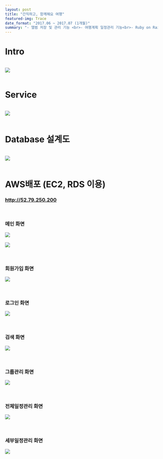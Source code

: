 ```yaml
---
layout: post
title: "간직하고, 함께해요 여행"
featured-img: Trace
date_format: "2017.06 ~ 2017.07 (1개월)"
summary: "- 앨범 저장 및 관리 기능 <br>- 여행계획 일정관리 기능<br>- Ruby on Rails<br>- Ajax, JavaScript <br> - Daum지도 Wep API <br> - Cloud9 배포 (WEBrick, MySQL) <br> - AWS 배포 (EC2-Nginx, RDS-MySQL)"
---
```


# Intro
<br>
<img src="http://hanhyunwoo.github.io/assets/img/posts/Trace/intro.JPG"/><br><br>

# Service
<br>
<img src="http://hanhyunwoo.github.io/assets/img/posts/Trace/service.JPG"/><br><br>

# Database 설계도
<br>
<img src="http://hanhyunwoo.github.io/assets/img/posts/Trace/db_model.JPG"/><br><br>

# AWS배포 (EC2, RDS 이용)
### <a href="http://52.79.250.200">http://52.79.250.200</a>
<br>

### 메인 화면
<img src="http://hanhyunwoo.github.io/assets/img/posts/Trace/main(1).JPG"/><br><br>
<img src="http://hanhyunwoo.github.io/assets/img/posts/Trace/main(2).JPG"/><br><br><br>

### 회원가입 화면
<img src="http://hanhyunwoo.github.io/assets/img/posts/Trace/sign_in.JPG"/><br><br><br>

### 로그인 화면
<img src="http://hanhyunwoo.github.io/assets/img/posts/Trace/login.JPG"/><br><br><br>

### 검색 화면
<img src="http://hanhyunwoo.github.io/assets/img/posts/Trace/search.JPG"/><br><br><br>

### 그룹관리 화면
<img src="http://hanhyunwoo.github.io/assets/img/posts/Trace/group.JPG"/><br><br><br>

### 전체일정관리 화면
<img src="http://hanhyunwoo.github.io/assets/img/posts/Trace/schedule_management.JPG"/><br><br><br>

### 세부일정관리 화면
<img src="http://hanhyunwoo.github.io/assets/img/posts/Trace/schedule_plan.JPG"/><br><br>
